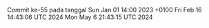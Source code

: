 Commit ke-55 pada tanggal Sun Jan 01 14:00 2023 +0100
Fri Feb 16 14:43:06 UTC 2024
Mon May  6 21:43:15 UTC 2024

